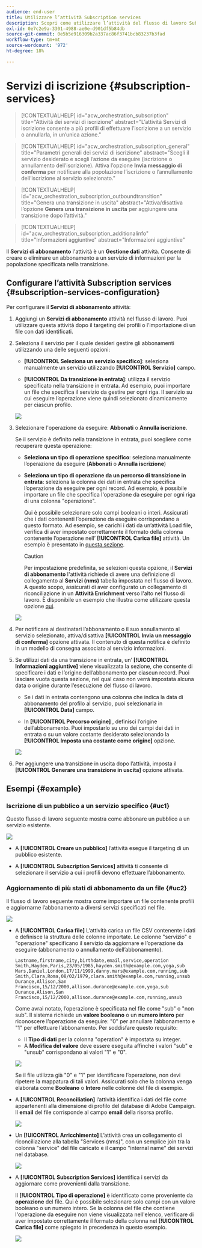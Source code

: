 ```yaml
---
audience: end-user
title: Utilizzare l’attività Subscription services
description: Scopri come utilizzare l’attività del flusso di lavoro Subscription services
exl-id: 0e7c2e9a-3301-4988-ae0e-d901df5b84db
source-git-commit: 0e5b5e916309b2a337ac86f3741bcb83237b3fad
workflow-type: tm+mt
source-wordcount: '972'
ht-degree: 18%

---
```


# Servizi di iscrizione {#subscription-services}

>[!CONTEXTUALHELP]
>id="acw_orchestration_subscription"
>title="Attività dei servizi di iscrizione"
>abstract="L’attività Servizi di iscrizione consente a più profili di effettuare l’iscrizione a un servizio o annullarla, in un’unica azione."

>[!CONTEXTUALHELP]
>id="acw_orchestration_subscription_general"
>title="Parametri generali dei servizi di iscrizione"
>abstract="Scegli il servizio desiderato e scegli l’azione da eseguire (iscrizione o annullamento dell’iscrizione). Attiva l’opzione **Invia messaggio di conferma** per notificare alla popolazione l’iscrizione o l’annullamento dell’iscrizione al servizio selezionato."

>[!CONTEXTUALHELP]
>id="acw_orchestration_subscription_outboundtransition"
>title="Genera una transizione in uscita"
>abstract="Attiva/disattiva l’opzione **Genera una transizione in uscita** per aggiungere una transizione dopo l’attività."

>[!CONTEXTUALHELP]
>id="acw_orchestration_subscription_additionalinfo"
>title="Informazioni aggiuntive"
>abstract="Informazioni aggiuntive"

Il **Servizi di abbonamento** l&#39;attività è un **Gestione dati** attività. Consente di creare o eliminare un abbonamento a un servizio di informazioni per la popolazione specificata nella transizione.

## Configurare l’attività Subscription services {#subscription-services-configuration}

Per configurare il **Servizi di abbonamento** attività:

1. Aggiungi un **Servizi di abbonamento** attività nel flusso di lavoro. Puoi utilizzare questa attività dopo il targeting dei profili o l’importazione di un file con dati identificati.

1. Seleziona il servizio per il quale desideri gestire gli abbonamenti utilizzando una delle seguenti opzioni:

   * **[!UICONTROL Seleziona un servizio specifico]**: seleziona manualmente un servizio utilizzando **[!UICONTROL Servizio]** campo.

   * **[!UICONTROL Da transizione in entrata]**: utilizza il servizio specificato nella transizione in entrata. Ad esempio, puoi importare un file che specifica il servizio da gestire per ogni riga. Il servizio su cui eseguire l’operazione viene quindi selezionato dinamicamente per ciascun profilo.

   ![](../assets/workflow-subscription-service.png)

1. Selezionare l&#39;operazione da eseguire: **Abbonati** o **Annulla iscrizione**.

   Se il servizio è definito nella transizione in entrata, puoi scegliere come recuperare questa operazione:

   * **Seleziona un tipo di operazione specifico**: seleziona manualmente l’operazione da eseguire (**Abbonati** o **Annulla iscrizione**)

   * **Seleziona un tipo di operazione da un percorso di transizione in entrata**: seleziona la colonna dei dati in entrata che specifica l’operazione da eseguire per ogni record. Ad esempio, è possibile importare un file che specifica l&#39;operazione da eseguire per ogni riga di una colonna &quot;operazione&quot;.

     Qui è possibile selezionare solo campi booleani o interi. Assicurati che i dati contenenti l’operazione da eseguire corrispondano a questo formato. Ad esempio, se carichi i dati da un’attività Load file, verifica di aver impostato correttamente il formato della colonna contenente l’operazione nell’ **[!UICONTROL Carica file]** attività. Un esempio è presentato in [questa sezione](#uc2).

     >[!CAUTION]
     >
     >Per impostazione predefinita, se selezioni questa opzione, il **Servizi di abbonamento** l&#39;attività richiede di avere una definizione di collegamento al **Servizi (nms)** tabella impostata nel flusso di lavoro. A questo scopo, assicurati di aver configurato un collegamento di riconciliazione in un **Attività Enrichment** verso l&#39;alto nel flusso di lavoro. È disponibile un esempio che illustra come utilizzare questa opzione [qui](#uc2).

   ![](../assets/workflow-subscription-service-inbound.png)

1. Per notificare ai destinatari l’abbonamento o il suo annullamento al servizio selezionato, attiva/disattiva **[!UICONTROL Invia un messaggio di conferma]** opzione attivata. Il contenuto di questa notifica è definito in un modello di consegna associato al servizio informazioni.

1. Se utilizzi dati da una transizione in entrata, un’ **[!UICONTROL Informazioni aggiuntive]** viene visualizzata la sezione, che consente di specificare i dati e l’origine dell’abbonamento per ciascun record. Puoi lasciare vuota questa sezione, nel qual caso non verrà impostata alcuna data o origine durante l’esecuzione del flusso di lavoro.

   * Se i dati in entrata contengono una colonna che indica la data di abbonamento del profilo al servizio, puoi selezionarla in **[!UICONTROL Data]** campo.

   * In **[!UICONTROL Percorso origine]** , definisci l’origine dell’abbonamento. Puoi impostarlo su uno dei campi dei dati in entrata o su un valore costante desiderato selezionando la **[!UICONTROL Imposta una costante come origine]** opzione.

   ![](../assets/workflow-subscription-service-additional.png)

1. Per aggiungere una transizione in uscita dopo l’attività, imposta il **[!UICONTROL Generare una transizione in uscita]** opzione attivata.

## Esempi {#example}

### Iscrizione di un pubblico a un servizio specifico {#uc1}

Questo flusso di lavoro seguente mostra come abbonare un pubblico a un servizio esistente.

![](../assets/workflow-subscription-service-uc1.png)

* A **[!UICONTROL Creare un pubblico]** l’attività esegue il targeting di un pubblico esistente.

* A **[!UICONTROL Subscription Services]** attività ti consente di selezionare il servizio a cui i profili devono effettuare l’abbonamento.

### Aggiornamento di più stati di abbonamento da un file {#uc2}

Il flusso di lavoro seguente mostra come importare un file contenente profili e aggiornarne l’abbonamento a diversi servizi specificati nel file.

![](../assets/workflow-subscription-service-uc2.png)

* A **[!UICONTROL Carica file]** L’attività carica un file CSV contenente i dati e definisce la struttura delle colonne importate. Le colonne &quot;servizio&quot; e &quot;operazione&quot; specificano il servizio da aggiornare e l’operazione da eseguire (abbonamento o annullamento dell’abbonamento).

  ```
  Lastname,firstname,city,birthdate,email,service,operation
  Smith,Hayden,Paris,23/05/1985,hayden.smith@example.com,yoga,sub
  Mars,Daniel,London,17/11/1999,danny.mars@example.com,running,sub
  Smith,Clara,Roma,08/02/1979,clara.smith@example.com,running,unsub
  Durance,Allison,San Francisco,15/12/2000,allison.durance@example.com,yoga,sub
  Durance,Alison,San Francisco,15/12/2000,allison.durance@example.com,running,unsub
  ```

  Come avrai notato, l’operazione è specificata nel file come &quot;sub&quot; o &quot;non sub&quot;. Il sistema richiede un **valore booleano** o un **numero intero** per riconoscere l’operazione da eseguire: &quot;0&quot; per annullare l’abbonamento e &quot;1&quot; per effettuare l’abbonamento. Per soddisfare questo requisito:
   * Il **Tipo di dati** per la colonna &quot;operation&quot; è impostata su integer.
   * A **Modifica del valore** deve essere eseguita affinché i valori &quot;sub&quot; e &quot;unsub&quot; corrispondano ai valori &quot;1&quot; e &quot;0&quot;.

  ![](../assets/workflow-subscription-service-uc2-mapping.png)

  Se il file utilizza già &quot;0&quot; e &quot;1&quot; per identificare l’operazione, non devi ripetere la mappatura di tali valori. Assicurati solo che la colonna venga elaborata come **Booleano** o **Intero** nelle colonne del file di esempio.

* A **[!UICONTROL Reconciliation]** l’attività identifica i dati del file come appartenenti alla dimensione di profilo del database di Adobe Campaign. Il **email** del file corrisponde al campo **email** della risorsa profilo.

  ![](../assets/workflow-subscription-service-uc2-reconciliation.png)

* Un **[!UICONTROL Arricchimento]** L’attività crea un collegamento di riconciliazione alla tabella &quot;Services (nms)&quot;, con un semplice join tra la colonna &quot;service&quot; del file caricato e il campo &quot;internal name&quot; dei servizi nel database.

  ![](../assets/workflow-subscription-service-uc2-enrichment.png)

* A **[!UICONTROL Subscription Services]** identifica i servizi da aggiornare come provenienti dalla transizione.

  Il **[!UICONTROL Tipo di operazione]** è identificato come proveniente da **operazione** del file. Qui è possibile selezionare solo campi con un valore booleano o un numero intero. Se la colonna del file che contiene l&#39;operazione da eseguire non viene visualizzata nell&#39;elenco, verificare di aver impostato correttamente il formato della colonna nel **[!UICONTROL Carica file]** come spiegato in precedenza in questo esempio.

  ![](../assets/workflow-subscription-service-uc2-subscription.png)
